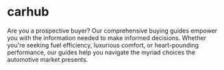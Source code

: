 # carhub
Are you a prospective buyer? Our comprehensive buying guides empower you with the information needed to make informed decisions. Whether you're seeking fuel efficiency, luxurious comfort, or heart-pounding performance, our guides help you navigate the myriad choices the automotive market presents.
